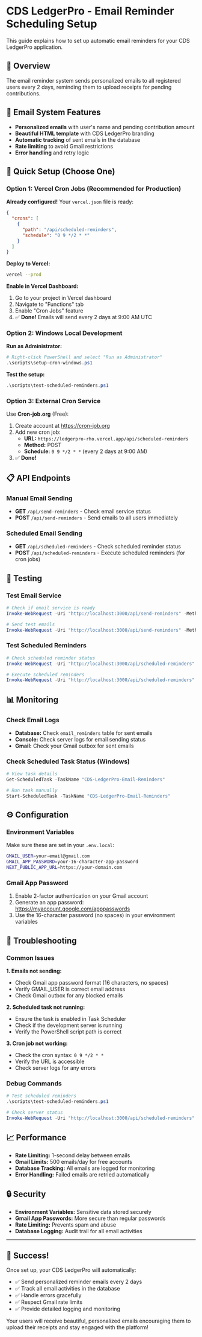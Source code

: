 # CDS LedgerPro - Email Reminder Scheduling Setup

This guide explains how to set up automatic email reminders for your CDS LedgerPro application.

## 🎯 Overview

The email reminder system sends personalized emails to all registered users every 2 days, reminding them to upload receipts for pending contributions.

## 📧 Email System Features

- **Personalized emails** with user's name and pending contribution amount
- **Beautiful HTML template** with CDS LedgerPro branding
- **Automatic tracking** of sent emails in the database
- **Rate limiting** to avoid Gmail restrictions
- **Error handling** and retry logic

## 🚀 Quick Setup (Choose One)

### Option 1: Vercel Cron Jobs (Recommended for Production)

**Already configured!** Your `vercel.json` file is ready:

```json
{
  "crons": [
    {
      "path": "/api/scheduled-reminders",
      "schedule": "0 9 */2 * *"
    }
  ]
}
```

**Deploy to Vercel:**
```bash
vercel --prod
```

**Enable in Vercel Dashboard:**
1. Go to your project in Vercel dashboard
2. Navigate to "Functions" tab
3. Enable "Cron Jobs" feature
4. ✅ **Done!** Emails will send every 2 days at 9:00 AM UTC

### Option 2: Windows Local Development

**Run as Administrator:**
```powershell
# Right-click PowerShell and select "Run as Administrator"
.\scripts\setup-cron-windows.ps1
```

**Test the setup:**
```powershell
.\scripts\test-scheduled-reminders.ps1
```

### Option 3: External Cron Service

Use **Cron-job.org** (Free):
1. Create account at https://cron-job.org
2. Add new cron job:
   - **URL:** `https://ledgerpro-rho.vercel.app/api/scheduled-reminders`
   - **Method:** POST
   - **Schedule:** `0 9 */2 * *` (every 2 days at 9:00 AM)
3. ✅ **Done!**

## 📋 API Endpoints

### Manual Email Sending
- **GET** `/api/send-reminders` - Check email service status
- **POST** `/api/send-reminders` - Send emails to all users immediately

### Scheduled Email Sending
- **GET** `/api/scheduled-reminders` - Check scheduled reminder status
- **POST** `/api/scheduled-reminders` - Execute scheduled reminders (for cron jobs)

## 🧪 Testing

### Test Email Service
```powershell
# Check if email service is ready
Invoke-WebRequest -Uri "http://localhost:3000/api/send-reminders" -Method GET

# Send test emails
Invoke-WebRequest -Uri "http://localhost:3000/api/send-reminders" -Method POST
```

### Test Scheduled Reminders
```powershell
# Check scheduled reminder status
Invoke-WebRequest -Uri "http://localhost:3000/api/scheduled-reminders" -Method GET

# Execute scheduled reminders
Invoke-WebRequest -Uri "http://localhost:3000/api/scheduled-reminders" -Method POST
```

## 📊 Monitoring

### Check Email Logs
- **Database:** Check `email_reminders` table for sent emails
- **Console:** Check server logs for email sending status
- **Gmail:** Check your Gmail outbox for sent emails

### Check Scheduled Task Status (Windows)
```powershell
# View task details
Get-ScheduledTask -TaskName "CDS-LedgerPro-Email-Reminders"

# Run task manually
Start-ScheduledTask -TaskName "CDS-LedgerPro-Email-Reminders"
```

## ⚙️ Configuration

### Environment Variables
Make sure these are set in your `.env.local`:
```bash
GMAIL_USER=your-email@gmail.com
GMAIL_APP_PASSWORD=your-16-character-app-password
NEXT_PUBLIC_APP_URL=https://your-domain.com
```

### Gmail App Password
1. Enable 2-factor authentication on your Gmail account
2. Generate an app password: https://myaccount.google.com/apppasswords
3. Use the 16-character password (no spaces) in your environment variables

## 🚨 Troubleshooting

### Common Issues

**1. Emails not sending:**
- Check Gmail app password format (16 characters, no spaces)
- Verify GMAIL_USER is correct email address
- Check Gmail outbox for any blocked emails

**2. Scheduled task not running:**
- Ensure the task is enabled in Task Scheduler
- Check if the development server is running
- Verify the PowerShell script path is correct

**3. Cron job not working:**
- Check the cron syntax: `0 9 */2 * *`
- Verify the URL is accessible
- Check server logs for any errors

### Debug Commands

```powershell
# Test scheduled reminders
.\scripts\test-scheduled-reminders.ps1

# Check server status
Invoke-WebRequest -Uri "http://localhost:3000/api/scheduled-reminders" -Method GET
```

## 📈 Performance

- **Rate Limiting:** 1-second delay between emails
- **Gmail Limits:** 500 emails/day for free accounts
- **Database Tracking:** All emails are logged for monitoring
- **Error Handling:** Failed emails are retried automatically

## 🔒 Security

- **Environment Variables:** Sensitive data stored securely
- **Gmail App Passwords:** More secure than regular passwords
- **Rate Limiting:** Prevents spam and abuse
- **Database Logging:** Audit trail for all email activities

---

## 🎉 Success!

Once set up, your CDS LedgerPro will automatically:
- ✅ Send personalized reminder emails every 2 days
- ✅ Track all email activities in the database
- ✅ Handle errors gracefully
- ✅ Respect Gmail rate limits
- ✅ Provide detailed logging and monitoring

Your users will receive beautiful, personalized emails encouraging them to upload their receipts and stay engaged with the platform!

